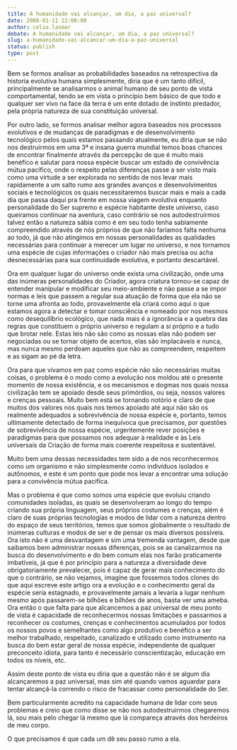 ```yaml
---
title: A humanidade vai alcançar, um dia, a paz universal?
date: 2008-01-11 22:00:00
author: celio.lasmar
debate: A humanidade vai alcançar, um dia, a paz universal?
slug: a-humanidade-vai-alcancar-um-dia-a-paz-universal
status: publish 
type: post
---
```


Bem se formos analisar as probabilidades baseados na retrospectiva da historia evolutiva humana simplesmente, diria que é um tanto difícil, principalmente se analisarmos o animal humano de seu ponto de vista comportamental, tendo se em vista o princípio bem básico de que todo e qualquer ser vivo na face da terra é um ente dotado de instinto predador, pela própria natureza de sua constituição universal.  

Por outro lado, se formos analisar melhor agora baseados nos processos evolutivos e de mudanças de paradigmas e de desenvolvimento tecnológico pelos quais estamos passando atualmente, eu diria que se não nos destruirmos em uma 3ª e insana guerra mundial temos boas chances de encontrar finalmente através da percepção de que é muito mais benéfico e salutar para nossa espécie buscar um estado de convivência mútua pacífico, onde o respeito pelas diferenças passe a ser visto mais como uma virtude a ser explorada no sentido de nos levar mais rapidamente a um salto rumo aos grandes avanços e desenvolvimentos sociais e tecnológicos os quais necessitaremos buscar mais e mais a cada dia que passa daqui pra frente em nossa viagem evolutiva enquanto personalidade do Ser supremo e espécie habitante deste universo, caso queiramos continuar na aventura, caso contrário se nos autodestruirmos talvez então a natureza sábia como é em seu todo tenha sabiamente compreendido através de nós próprios de que não faríamos falta nenhuma ao todo, já que não atingimos em nossas personalidades as qualidades necessárias para continuar a merecer um lugar no universo, e nos tornamos uma espécie de cujas informações o criador não mais precisa ou acha desnecessárias para sua continuidade evolutiva, e portanto descartável.  

Ora em qualquer lugar do universo onde exista uma civilização, onde uma das inúmeras personalidades do Criador, agora criatura tornou-se capaz de entender manipular e modificar seu meio-ambiente e não passe a se impor normas e leis que passem a regular sua atuação de forma que ela não se torne uma afronta ao todo, provavelmente ela criará como aqui o que estamos agora a detectar e tomar consciência e nomeado por nos mesmos como desequilíbrio ecológico, que nada mais é a ignorância e a quebra das regras que constituem o próprio universo e regulam a si próprio e a tudo que brotar nele. Estas leis não são como as nossas elas não podem ser negociadas ou se tornar objeto de acertos, elas são implacáveis e nunca, mas nunca mesmo perdoam aqueles que não as compreendem, respeitem e as sigam ao pé da letra.  

Ora para que vivamos em paz como espécie não são necessárias muitas coisas, o problema é o modo como a evolução nos moldou até o presente momento de nossa existência, e os mecanismos e dogmas nos quais nossa civilização tem se apoiado desde seus primórdios, ou seja, nossos valores e crenças pessoais. Muito bem está se tornando notório e claro de que muitos dos valores nos quais nos temos apoiado até aqui não são os realmente adequados a sobrevivência de nossa espécie e, portanto, temos ultimamente detectado de forma inequívoca que precisamos, por questões de sobrevivência de nossa espécie, urgentemente rever posições e paradigmas para que possamos nos adequar à realidade e às Leis universais da Criação de forma mais coerente respeitosa e sustentável.  

Muito bem uma dessas necessidades tem sido a de nos reconhecermos como um organismo e não simplesmente como indivíduos isolados e autônomos, e este é um ponto que pode nos levar a encontrar uma solução para a convivência mútua pacifica.  

Mas o problema é que como somos uma espécie que evoluiu criando comunidades isoladas, as quais se desenvolveram ao longo do tempo criando sua própria linguagem, seus próprios costumes e crenças, além é claro de suas próprias tecnologias e modos de lidar com a natureza dentro do espaço de seus territórios, temos que somos globalmente o resultado de inúmeras culturas e modos de ser e de pensar os mais diversos possíveis. Ora isto não é uma desvantagem e sim uma tremenda vantagem, desde que saibamos bem administrar nossas diferenças, pois se as canalizarmos na busca do desenvolvimento e do bem comum elas nos farão praticamente imbatíveis, já que é por princípio para a natureza a diversidade deve obrigatoriamente prevalecer, pois é capaz de gerar mais conhecimento do que o contrário, se não vejamos, imagine que fossemos todos clones do que aqui escreve este artigo ora a evolução e o conhecimento geral da espécie seria estagnado, e provavelmente jamais a levaria a lugar nenhum mesmo após passarem-se bilhões e bilhões de anos, basta ver uma ameba. Ora então o que falta para que alcancemos a paz universal de meu ponto de vista é capacidade de reconhecermos nossas limitações e passarmos a reconhecer os costumes, crenças e conhecimentos acumulados por todos os nossos povos e semelhantes como algo produtivo e benéfico a ser melhor trabalhado, respeitado, canalizado e utilizado como instrumento na busca do bem estar geral de nossa espécie, independente de qualquer preconceito idiota, para tanto é necessário conscientização, educação em todos os níveis, etc.  

Assim deste ponto de vista eu diria que a questão não é se algum dia alcançaremos a paz universal, mas sim até quando vamos aguardar para tentar alcançá-la correndo o risco de fracassar como personalidade do Ser.  

Bem particularmente acredito na capacidade humana de lidar com seus problemas e creio que como disse se não nos autodestruirmos chegaremos lá, sou mais pelo chegar lá mesmo que lá compareça através dos herdeiros de meu corpo.  

O que precisamos é que cada um dê seu passo rumo a ela.
